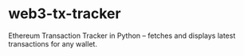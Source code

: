 # web3-tx-tracker
Ethereum Transaction Tracker in Python – fetches and displays latest transactions for any wallet.
